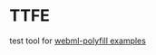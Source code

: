# TTFE
test tool for [webml-polyfill examples](https://github.com/intel/webml-polyfill/tree/master/examples)
